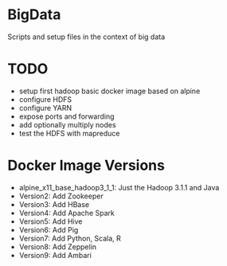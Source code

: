 # BigData
Scripts and setup files in the context of big data

# TODO
* setup first hadoop basic docker image based on alpine
* configure HDFS 
* configure YARN
* expose ports and forwarding
* add optionally multiply nodes
* test the HDFS with mapreduce

# Docker Image Versions
* alpine_x11_base_hadoop3_1_1: Just the Hadoop 3.1.1 and Java 
* Version2: Add Zookeeper
* Version3: Add HBase
* Version4: Add Apache Spark
* Version5: Add Hive
* Version6: Add Pig
* Version7: Add Python, Scala, R
* Version8: Add Zeppelin
* Version9: Add Ambari
